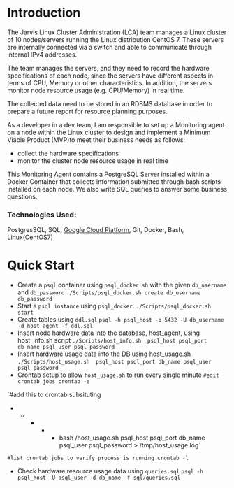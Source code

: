 # Introduction
The Jarvis Linux Cluster Administration (LCA) team manages a Linux cluster of 10 nodes/servers running the Linux distribution CentOS 7. These servers are internally connected via a switch and able to communicate through internal IPv4 addresses.

The team manages the servers, and they need to record the hardware specifications of each node, since
the servers have different aspects in terms of CPU, Memory or other characteristics. In addition, the servers monitor node resource usage (e.g. CPU/Memory) in real time.

The collected data need to be stored in an RDBMS database in order to prepare a future report for resource planning purposes.

As a developer in a dev team, I am responsible to set up a Monitoring agent on a node within the
Linux cluster to design and implement a Minimum Viable Product (MVP)to meet their business needs as follows:
- collect the hardware specifications
- monitor the cluster node resource usage in real time

This Monitoring Agent contains a PostgreSQL Server installed within a Docker Container that collects information submitted through bash scripts installed on each node. We also write SQL queries to answer some business questions.


### Technologies Used: 
PostgresSQL, SQL, [Google Cloud Platform](https://console.cloud.google.com/), Git, Docker, Bash, Linux(CentOS7)

# Quick Start

- Create a `psql` container using `psql_docker.sh` with the given `db_username` and `db_password`
  `./Scripts/psql_docker.sh create db_username db_password`
- Start a `psql instance` using `psql_docker`.
  `./Scripts/psql_docker.sh start`
- Create tables using `ddl.sql`
  `psql -h psql_host -p 5432 -U db_username -d host_agent -f ddl.sql`
- Insert node hardware data into the database, host_agent, using host_info.sh script
  `./Scripts/host_info.sh  psql_host psql_port db_name psql_user psql_password`
- Insert hardware usage data into the DB using host_usage.sh
  `./Scripts/host_usage.sh  psql_host psql_port db_name psql_user psql_password`
- Crontab setup to allow `host_usage.sh` to run every single minute
  `#edit crontab jobs
  crontab -e`

`#add this to crontab subsituting <path>
* * * * * bash <path>/host_usage.sh psql_host psql_port db_name psql_user psql_password > /tmp/host_usage.log`

`#list crontab jobs to verify process is running
crontab -l`

- Check hardware resource usage data using `queries.sql`
  `psql -h psql_host -U psql_user -d db_name -f sql/queries.sql`



